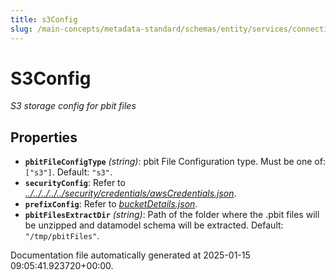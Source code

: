 ```yaml
---
title: s3Config
slug: /main-concepts/metadata-standard/schemas/entity/services/connections/dashboard/powerbi/s3config
---
```


# S3Config

*S3 storage config for pbit files*

## Properties

- **`pbitFileConfigType`** *(string)*: pbit File Configuration type. Must be one of: `["s3"]`. Default: `"s3"`.
- **`securityConfig`**: Refer to *[../../../../../security/credentials/awsCredentials.json](#/../../../../security/credentials/awsCredentials.json)*.
- **`prefixConfig`**: Refer to *[bucketDetails.json](#cketDetails.json)*.
- **`pbitFilesExtractDir`** *(string)*: Path of the folder where the .pbit files will be unzipped and datamodel schema will be extracted. Default: `"/tmp/pbitFiles"`.


Documentation file automatically generated at 2025-01-15 09:05:41.923720+00:00.
